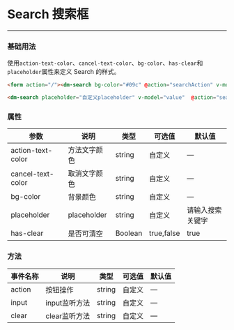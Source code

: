 # Search 搜索框
----
### 基础用法
 使用```action-text-color```、```cancel-text-color```、```bg-color```、```has-clear```和```placeholder```属性来定义 Search 的样式。
``` html
<form action="/"><dm-search bg-color="#09c" @action="searchAction" v-model="value" action-text-color="#fff"><span slot="search">确定</span></dm-search></form>

<dm-search placeholder="自定义placeholder" v-model="value"  @action="searchAction" @input="inputAction" action-text-color="#777" cancel-text-color="#777"  @cancel="searchCancel"><span slot="search">搜索</span><span slot="cancel">取消</span></dm-search>
```

### 属性
| 参数      | 说明    | 类型      | 可选值       | 默认值   |
|---------- |-------- |---------- |-------------  |-------- |
| action-text-color  | 方法文字颜色   | string    |  自定义  |     —    |
| cancel-text-color  | 取消文字颜色   | string    |  自定义  |     —    |
| bg-color     | 背景颜色   | string  | 自定义 |  —   |
| placeholder  | placeholder   | string    | 自定义 |   请输入搜索关键字    |
| has-clear    | 是否可清空   | Boolean    | true,false |   true    |


### 方法
| 事件名称      | 说明    | 类型      | 可选值       | 默认值   |
|---------- |-------- |---------- |-------------  |-------- |
| action     | 按钮操作   | string    |  自定义  |     —    |
| input     | input监听方法   | string  |  自定义  |  —   |
| clear     | clear监听方法   | string  |  自定义  |  —   |

